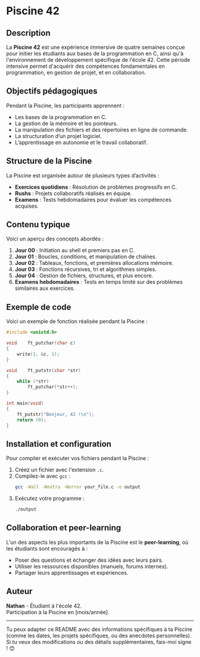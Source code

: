 # Piscine 42

## Description

La **Piscine 42** est une expérience immersive de quatre semaines conçue pour initier les étudiants aux bases de la programmation en C, ainsi qu'à l'environnement de développement spécifique de l'école 42. Cette période intensive permet d'acquérir des compétences fondamentales en programmation, en gestion de projet, et en collaboration.

## Objectifs pédagogiques

Pendant la Piscine, les participants apprennent :
- Les bases de la programmation en C.
- La gestion de la mémoire et les pointeurs.
- La manipulation des fichiers et des répertoires en ligne de commande.
- La structuration d’un projet logiciel.
- L’apprentissage en autonomie et le travail collaboratif.

## Structure de la Piscine

La Piscine est organisée autour de plusieurs types d’activités :
- **Exercices quotidiens** : Résolution de problèmes progressifs en C.
- **Rushs** : Projets collaboratifs réalisés en équipe.
- **Examens** : Tests hebdomadaires pour évaluer les compétences acquises.

## Contenu typique

Voici un aperçu des concepts abordés :
1. **Jour 00** : Initiation au shell et premiers pas en C.
2. **Jour 01** : Boucles, conditions, et manipulation de chaînes.
3. **Jour 02** : Tableaux, fonctions, et premières allocations mémoire.
4. **Jour 03** : Fonctions récursives, tri et algorithmes simples.
5. **Jour 04** : Gestion de fichiers, structures, et plus encore.
6. **Examens hebdomadaires** : Tests en temps limité sur des problèmes similaires aux exercices.

## Exemple de code

Voici un exemple de fonction réalisée pendant la Piscine :

```c
#include <unistd.h>

void	ft_putchar(char c)
{
	write(1, &c, 1);
}

void	ft_putstr(char *str)
{
	while (*str)
		ft_putchar(*str++);
}

int	main(void)
{
	ft_putstr("Bonjour, 42 !\n");
	return (0);
}
```

## Installation et configuration

Pour compiler et exécuter vos fichiers pendant la Piscine :
1. Créez un fichier avec l'extension `.c`.
2. Compilez-le avec `gcc` :
   ```bash
   gcc -Wall -Wextra -Werror your_file.c -o output
   ```
3. Exécutez votre programme :
   ```bash
   ./output
   ```

## Collaboration et peer-learning

L'un des aspects les plus importants de la Piscine est le **peer-learning**, où les étudiants sont encouragés à :
- Poser des questions et échanger des idées avec leurs pairs.
- Utiliser les ressources disponibles (manuels, forums internes).
- Partager leurs apprentissages et expériences.

## Auteur

**Nathan** - Étudiant à l'école 42.  
Participation à la Piscine en [mois/année].

---

Tu peux adapter ce README avec des informations spécifiques à ta Piscine (comme les dates, les projets spécifiques, ou des anecdotes personnelles). Si tu veux des modifications ou des détails supplémentaires, fais-moi signe ! 😊
